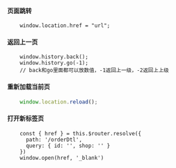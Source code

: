 #### 页面跳转

```
    window.location.href = "url";
```

#### 返回上一页

```
    window.history.back();
    window.history.go(-1);
    // back和go里面都可以放数值，-1返回上一级，-2返回上上级
```

#### 重新加载当前页

```javascript
    window.location.reload();
```

#### 打开新标签页

```
    const { href } = this.$router.resolve({
      path: '/orderDtl',
      query: { id: '', shop: '' }
    })
    window.open(href, '_blank')
```